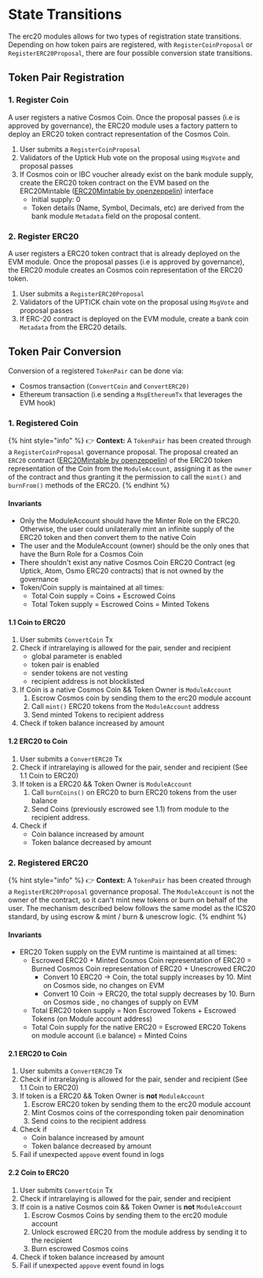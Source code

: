 # State Transitions

The erc20 modules allows for two types of registration state transitions. Depending on how token pairs are registered, with `RegisterCoinProposal` or `RegisterERC20Proposal`, there are four possible conversion state transitions.

## Token Pair Registration

### 1. Register Coin

A user registers a native Cosmos Coin. Once the proposal passes (i.e is approved by governance), the ERC20 module uses a factory pattern to deploy an ERC20 token contract representation of the Cosmos Coin.

1. User submits a `RegisterCoinProposal`
2. Validators of the Uptick Hub vote on the proposal using `MsgVote` and proposal passes
3. If Cosmos coin or IBC voucher already exist on the bank module supply, create the ERC20 token contract on the EVM based on the ERC20Mintable ([ERC20Mintable by openzeppelin](https://github.com/OpenZeppelin/openzeppelin-contracts/tree/master/contracts/token/ERC20)) interface
   * Initial supply: 0
   * Token details (Name, Symbol, Decimals, etc) are derived from the bank module `Metadata` field on the proposal content.

### 2. Register ERC20

A user registers a ERC20 token contract that is already deployed on the EVM module. Once the proposal passes (i.e is approved by governance), the ERC20 module creates an Cosmos coin representation of the ERC20 token.

1. User submits a `RegisterERC20Proposal`
2. Validators of the UPTICK chain vote on the proposal using `MsgVote` and proposal passes
3. If ERC-20 contract is deployed on the EVM module, create a bank coin `Metadata` from the ERC20 details.

## Token Pair Conversion

Conversion of a registered `TokenPair` can be done via:

* Cosmos transaction (`ConvertCoin` and `ConvertERC20)`
* Ethereum transaction (i.e sending a `MsgEthereumTx` that leverages the EVM hook)

### 1. Registered Coin

{% hint style="info" %}
👉 **Context:** A `TokenPair` has been created through a `RegisterCoinProposal` governance proposal. The proposal created an `ERC20` contract ([ERC20Mintable by openzeppelin](https://github.com/OpenZeppelin/openzeppelin-contracts/tree/master/contracts/token/ERC20)) of the ERC20 token representation of the Coin from the `ModuleAccount`, assigning it as the `owner` of the contract and thus granting it the permission to call the `mint()` and `burnFrom()` methods of the ERC20.
{% endhint %}

#### Invariants

* Only the ModuleAccount should have the Minter Role on the ERC20. Otherwise, the user could unilaterally mint an infinite supply of the ERC20 token and then convert them to the native Coin
* The user and the ModuleAccount (owner) should be the only ones that have the Burn Role for a Cosmos Coin
* There shouldn't exist any native Cosmos Coin ERC20 Contract (eg Uptick, Atom, Osmo ERC20 contracts) that is not owned by the governance
* Token/Coin supply is maintained at all times:
  * Total Coin supply = Coins + Escrowed Coins
  * Total Token supply = Escrowed Coins = Minted Tokens

#### 1.1 Coin to ERC20

1. User submits `ConvertCoin` Tx
2. Check if intrarelaying is allowed for the pair, sender and recipient
   * global parameter is enabled
   * token pair is enabled
   * sender tokens are not vesting
   * recipient address is not blocklisted
3. If Coin is a native Cosmos Coin && Token Owner is `ModuleAccount`
   1. Escrow Cosmos coin by sending them to the erc20 module account
   2. Call `mint()` ERC20 tokens from the `ModuleAccount` address
   3. Send minted Tokens to recipient address
4. Check if token balance increased by amount

#### 1.2 ERC20 to Coin

1. User submits a `ConvertERC20` Tx
2. Check if intrarelaying is allowed for the pair, sender and recipient (See 1.1 Coin to ERC20)
3. If token is a ERC20 && Token Owner is `ModuleAccount`
   1. Call `burnCoins()` on ERC20 to burn ERC20 tokens from the user balance
   2. Send Coins (previously escrowed see 1.1) from module to the recipient address.
4. Check if
   * Coin balance increased by amount
   * Token balance decreased by amount

### 2. Registered ERC20

{% hint style="info" %}
👉 **Context:** A `TokenPair` has been created through a `RegisterERC20Proposal` governance proposal. The `ModuleAccount` is not the owner of the contract, so it can't mint new tokens or burn on behalf of the user. The mechanism described below follows the same model as the ICS20 standard, by using escrow & mint / burn & unescrow logic.
{% endhint %}

#### Invariants

* ERC20 Token supply on the EVM runtime is maintained at all times:
  * Escrowed ERC20 + Minted Cosmos Coin representation of ERC20 = Burned Cosmos Coin representation of ERC20 + Unescrowed ERC20
    * Convert 10 ERC20 → Coin, the total supply increases by 10. Mint on Cosmos side, no changes on EVM
    * Convert 10 Coin → ERC20, the total supply decreases by 10. Burn on Cosmos side , no changes of supply on EVM
  * Total ERC20 token supply = Non Escrowed Tokens + Escrowed Tokens (on Module account address)
  * Total Coin supply for the native ERC20 = Escrowed ERC20 Tokens on module account (i.e balance) = Minted Coins

#### 2.1 ERC20 to Coin

1. User submits a `ConvertERC20` Tx
2. Check if intrarelaying is allowed for the pair, sender and recipient (See 1.1 Coin to ERC20)
3. If token is a ERC20 && Token Owner is **not** `ModuleAccount`
   1. Escrow ERC20 token by sending them to the erc20 module account
   2. Mint Cosmos coins of the corresponding token pair denomination
   3. Send coins to the recipient address
4. Check if
   * Coin balance increased by amount
   * Token balance decreased by amount
5. Fail if unexpected `appove` event found in logs

#### 2.2 Coin to ERC20

1. User submits `ConvertCoin` Tx
2. Check if intrarelaying is allowed for the pair, sender and recipient
3. If coin is a native Cosmos coin && Token Owner is **not** `ModuleAccount`
   1. Escrow Cosmos Coins by sending them to the erc20 module account
   2. Unlock escrowed ERC20 from the module address by sending it to the recipient
   3. Burn escrowed Cosmos coins
4. Check if token balance increased by amount
5. Fail if unexpected `appove` event found in logs
